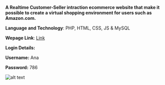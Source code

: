 **A Realtime Customer-Seller intraction ecommerce website that make it possible to create a virtual shopping environment for users such as Amazon.com.**

**Language and Technology**: PHP, HTML, CSS, JS & MySQL

**Wepage Link**: [Link](http://pluto-update.epizy.com/Pluto-Update-master/index.html)

**Login Details:** 

**Username:** Ana

**Password:** 786

![alt text](https://github.com/johmn123-wq/Pluto-Update/tree/master/back_images/abs.jpg?raw=true)


